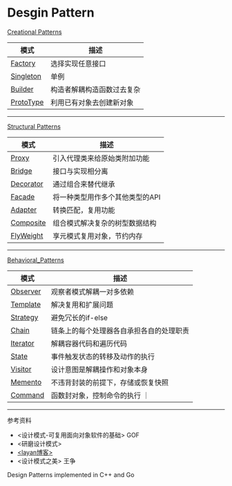 # Desgin Pattern

[Creational Patterns](./Creational_Patterns)

| 模式 | 描述 |
| ------------- | ------------- |
| [Factory](./Creational_Patterns/Factory)  | 选择实现任意接口  |
| [Singleton](./Creational_Patterns/Singleton)  | 单例  |
| [Builder](./Creational_Patterns/Builder)  | 构造者解耦构造函数过去复杂  |
| [ProtoType](./Creational_Patterns/ProtoType)  | 利用已有对象去创建新对象  |
---
[Structural Patterns](./Structural_Patterns)

| 模式  | 描述 |
| ------------- | ------------- |
| [Proxy](./Structural_Patterns/Proxy)  |  引入代理类来给原始类附加功能 |
| [Bridge](./Structural_Patterns/Bridge)  |  接口与实现相分离 |
| [Decorator](./Structural_Patterns/Decorator)  |  通过组合来替代继承 |
| [Facade](./Structural_Patterns/Facade)  | 将一种类型用作多个其他类型的API  |
| [Adapter](./Structural_Patterns/Adapter)  | 转换匹配，复用功能  |
| [Composite](./Structural_Patterns/Composite)  | 组合模式解决复杂的树型数据结构  |
| [FlyWeight](./Structural_Patterns/FlyWeight)  | 享元模式复用对象，节约内存  |
---
[Behavioral_Patterns](./Behavioral_Patterns)

| 模式  | 描述 |
| ------------- | ------------- |
| [Observer](./Behavioral_Patterns/Observer)  |  观察者模式解耦一对多依赖 |
| [Template](./Behavioral_Patterns/Template)  |  解决复用和扩展问题 |
| [Strategy](./Behavioral_Patterns/Strategy)  |  避免冗长的if-else  |
| [Chain](./Behavioral_Patterns/Chain)  |  链条上的每个处理器各自承担各自的处理职责  |
| [Iterator](./Behavioral_Patterns/Iterator)  |  解耦容器代码和遍历代码  |
| [State](./Behavioral_Patterns/State)  |  事件触发状态的转移及动作的执行  |
| [Visitor](./Behavioral_Patterns/Visitor) | 设计意图是解耦操作和对象本身 |
| [Memento](./Behavioral_Patterns/Memento) | 不违背封装的前提下，存储或恢复快照 |
| [Command](./Behavioral_Patterns/Command) | 函数封对象，控制命令的执行 ｜

---
参考资料
- <设计模式-可复用面向对象软件的基础> GOF
- <研磨设计模式>
- [<layan博客>](https://lailin.xyz/post/go-design-pattern.html)
- <设计模式之美> 王争

Design Patterns implemented in C++ and Go

